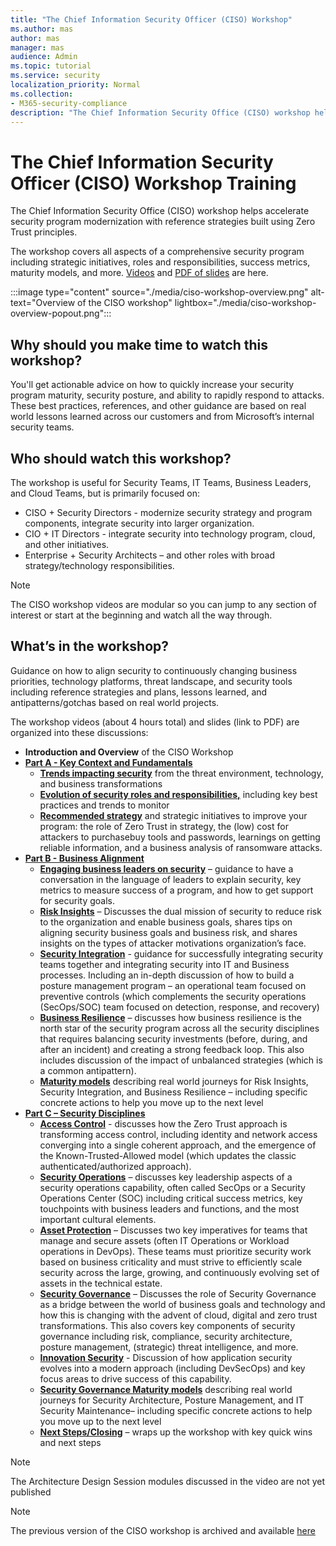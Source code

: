 ```yaml
---
title: "The Chief Information Security Officer (CISO) Workshop"
ms.author: mas
author: mas
manager: mas
audience: Admin
ms.topic: tutorial
ms.service: security
localization_priority: Normal
ms.collection:
- M365-security-compliance
description: "The Chief Information Security Office (CISO) workshop helps accelerate security program modernization with reference strategies built using Zero Trust principles."
---
```


# The Chief Information Security Officer (CISO) Workshop Training

The Chief Information Security Office (CISO) workshop helps accelerate security program modernization with reference strategies built using Zero Trust principles. 

The workshop covers all aspects of a comprehensive security program including strategic initiatives, roles and responsibilities, success metrics, maturity models, and more. [Videos](./the-ciso-workshop-videos.md) and [PDF of slides](./media/Microsoft-CISO-Workshop-Security-Strategy-and-Program.pdf) are here.  

:::image type="content" source="./media/ciso-workshop-overview.png" alt-text="Overview of the CISO workshop" lightbox="./media/ciso-workshop-overview-popout.png":::

## Why should you make time to watch this workshop? 
You'll get actionable advice on how to quickly increase your security program maturity, security posture, and ability to rapidly respond to attacks. 
These best practices, references, and other guidance are based on real world lessons learned across our customers and from Microsoft’s internal security teams. 

## Who should watch this workshop?
The workshop is useful for Security Teams, IT Teams, Business Leaders, and Cloud Teams, but is primarily focused on:
-	CISO + Security Directors - modernize security strategy and program components, integrate security into larger organization.
-	CIO + IT Directors - integrate security into technology program, cloud, and other initiatives.
-	Enterprise + Security Architects – and other roles with broad strategy/technology responsibilities.

> [!NOTE]
> The CISO workshop videos are modular so you can jump to any section of interest or start at the beginning and watch all the way through. 

## What’s in the workshop?
Guidance on how to align security to continuously changing business priorities, technology platforms, threat landscape, and security tools including reference strategies and plans, lessons learned, and antipatterns/gotchas based on real world projects.

The workshop videos (about 4 hours total) and slides (link to PDF) are organized into these discussions: 

-	**Introduction and Overview** of the CISO Workshop 
-	**[Part A - Key Context and Fundamentals](the-ciso-workshop-videos.md#part-a---key-context-and-fundamentals)**
     - **[Trends impacting security](the-ciso-workshop-videos.md#threat-environment-and-trends)** from the threat environment, technology, and business transformations
     - **[Evolution of security roles and responsibilities,](the-ciso-workshop-videos.md#roles--responsibilities)** including key best practices and trends to monitor
     - **[Recommended strategy](the-ciso-workshop-videos.md#strategy-and-recommended-initiatives)** and strategic initiatives to improve your program: the role of Zero Trust in strategy, the (low) cost for attackers to purchasebuy tools and passwords, learnings on getting reliable information, and a business analysis of ransomware attacks.
-	**[Part B - Business Alignment](the-ciso-workshop-videos.md#part-b---business-alignment)**
    -	**[Engaging business leaders on security](the-ciso-workshop-videos.md#engaging-business-leaders-on-security)** – guidance to have a conversation in the language of leaders to explain security, key metrics to measure success of a program, and how to get support for security goals. 
    -	**[Risk Insights](the-ciso-workshop-videos.md#risk-insights)** – Discusses the dual mission of security to reduce risk to the organization and enable business goals, shares tips on aligning security business goals and business risk, and shares insights on the types of attacker motivations organization’s face. 
    -	**[Security Integration](the-ciso-workshop-videos.md#security-integration)** - guidance for successfully integrating security teams together and integrating security into IT and Business processes. Including an in-depth discussion of how to build a posture management program – an operational team focused on preventive controls (which complements the security operations (SecOps/SOC) team focused on detection, response, and recovery)
    -	**[Business Resilience](the-ciso-workshop-videos.md#business-resilience)** – discusses how business resilience is the north star of the security program across all the security disciplines that requires balancing security investments (before, during, and after an incident) and creating a strong feedback loop. This also includes discussion of the impact of unbalanced strategies (which is a common antipattern). 
    -	**[Maturity models](the-ciso-workshop-videos.md#maturity-model---business-alignment)** describing real world journeys for Risk Insights, Security Integration, and Business Resilience – including specific concrete actions to help you move up to the next level
-	**[Part C – Security Disciplines](the-ciso-workshop-videos.md#part-c---security-disciplines)**
    - **[Access Control](the-ciso-workshop-videos.md#access-control)** - discusses how the Zero Trust approach is transforming access control, including identity and network access converging into a single coherent approach, and the emergence of the Known-Trusted-Allowed model (which updates the classic authenticated/authorized approach).
    - **[Security Operations](the-ciso-workshop-videos.md#security-operations)** – discusses key leadership aspects of a security operations capability, often called SecOps or a Security Operations Center (SOC) including critical success metrics, key touchpoints with business leaders and functions, and the most important cultural elements.
    - **[Asset Protection](the-ciso-workshop-videos.md#asset-protection)** – Discusses two key imperatives for teams that manage and secure assets (often IT Operations or Workload operations in DevOps). These teams must prioritize security work based on business criticality and must strive to efficiently scale security across the large, growing, and continuously evolving set of assets in the technical estate.
    - **[Security Governance](the-ciso-workshop-videos.md#security-governance)** – Discusses the role of Security Governance as a bridge between the world of business goals and technology and how this is changing with the advent of cloud, digital and zero trust transformations. This also covers key components of security governance including risk, compliance, security architecture, posture management, (strategic) threat intelligence, and more.
    - **[Innovation Security](the-ciso-workshop-videos.md#innovation-security)** - Discussion of how application security evolves into a modern approach (including DevSecOps) and key focus areas to drive success of this capability.
    - **[Security Governance Maturity models](the-ciso-workshop-videos.md#maturity-model---security-governance)** describing real world journeys for Security Architecture, Posture Management, and IT Security Maintenance– including specific concrete actions to help you move up to the next level
    - **[Next Steps/Closing](the-ciso-workshop-videos.md#summary--next-steps)** – wraps up the workshop with key quick wins and next steps

> [!NOTE]
> The Architecture Design Session modules discussed in the video are not yet published

> [!NOTE]
> The previous version of the CISO workshop is archived and available [here](ciso-workshop.md) 
